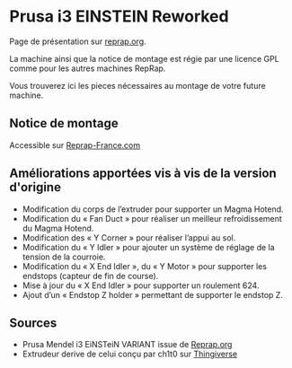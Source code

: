 Prusa i3 EINSTEIN Reworked
=========================
Page de présentation sur [reprap.org](http://reprap.org/wiki/Prusa_i3_Rework).

La machine ainsi que la notice de montage est régie par une licence GPL comme pour les autres machines RepRap. 

Vous trouverez ici les pieces nécessaires au montage de votre future machine.


Notice de montage
-------------------------
Accessible sur [Reprap-France.com](http://www.reprap-france.com/content/category/2-support)


Améliorations apportées vis à vis de la version d'origine
-------------------------

* Modification du corps de l’extruder pour supporter un Magma Hotend.
* Modification du « Fan Duct » pour réaliser un meilleur refroidissement du Magma Hotend.
* Modification des « Y Corner » pour réaliser l’appui au sol.
* Modification du « Y Idler » pour ajouter un système de réglage de la tension de la courroie.
* Modification du « X End Idler », du « Y Motor » pour supporter les endstops (capteur de fin de course).
* Mise à jour du « X End Idler » pour supporter un roulement 624.
* Ajout d’un « Endstop Z holder » permettant de supporter le endstop Z.

Sources
-------------------------

* Prusa Mendel i3 EiNSTeiN VARIANT issue de [Reprap.org](http://reprap.org/wiki/Prusa_i3_Build_Manual#EiNSTeiN_VARIANT)
* Extrudeur derive de celui conçu par ch1t0 sur [Thingiverse](http://www.thingiverse.com/thing:76660)
